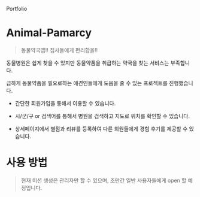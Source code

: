 
Portfolio

# Animal-Pamarcy	
> 동물약국맵!! 집사들에게 편리함을!!

동물병원은 쉽게 찾을 수 있지만 동물약품을 취급하는 약국을 찾는 서비스는 부족합니다.

급하게 동물약품을 필요로하는 애견인들에게 도움을 줄 수 있는 프로젝트를 진행했습니다.

- 간단한 회원가입을 통해서 이용할 수 있습니다.	

- 시/군/구 or 검색어를 통해서 병원을 검색하고 지도로 위치를 확인할 수 있습니다.	

- 상세페이지에서 별점과 리뷰를 등록하여 다른 회원들에게 경험 후기를 제공할 수 있습니다.

# 사용 방법	

> 현재 미션 생성은 관리자만 할 수 있으며, 조만간 일반 사용자들에게 open 할 예정입니다.	
